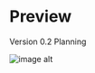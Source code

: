 # Preview
Version 0.2 Planning

![image alt](https://github.com/KaeptnBaer079/Project-Play/blob/e831de8c2a9de7367bb4f2ae65b8182765075413/Version0.1.5Screenshot.png)
